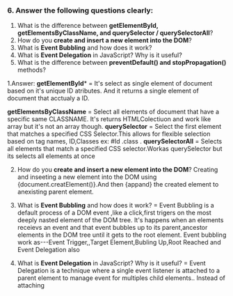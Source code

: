 
### 6. Answer the following questions clearly:

1. What is the difference between **getElementById, getElementsByClassName, and querySelector / querySelectorAll**?
2. How do you **create and insert a new element into the DOM**?
3. What is **Event Bubbling** and how does it work?
4. What is **Event Delegation** in JavaScript? Why is it useful?
5. What is the difference between **preventDefault() and stopPropagation()** methods?


1.Answer:
**getElementById*** = It's select as single element  of document based on it's unique ID atributes. And it returns a single element of document that acctualy a ID.

**getElementsByClassName** = Select all elements of document that have a specific same CLASSNAME. It's returns HTMLColectiuon and work like array but it's not an array though.
**querySelector** = Select the first element that matches a specified CSS Selector.This allows for flexible selection based on tag names, ID,Classes ex: #Id .class .
**querySelectorAll** = Selects all elements that match a specified CSS selector.Workas querySelector but its selects all elements at once

2. How do you **create and insert a new element into the DOM**?
Creating and inseeting a new element into the DOM using {document.creatElement()}.And then {appand} the created element to anexisting parent element.
<!-- here is my example and solution for the Assingment and it works like this   -->
<!-- let historyDiv = document.createElement("div");
       historyDiv.innerHTML =`
                    <div  class="bg-[#FAFAFA] p-4 rounded-lg flex justify-between items-center mb-3 shadow-md">
                    <div>
                        <h1 class="text-[18px] font-semibold text-[#111111]">${serviceName}</h1>
                        <span class="text-[18px] text-[#5C5C5C]">${serviceNumber}</span>
                    </div>
                    <p>${time}</p>

                </div>
       `;
       document.getElementById("history").appendChild(historyDiv).. -->

3. What is **Event Bubbling** and how does it work? = Event Bubbling is a default process of a DOM event ,like a click,first trigers on the most deeply nasted element of the DOM tree.
It's happens when an elements receievs an event and that event bubbles up to its parent,ancestor elements in  the DOM tree until it gets to the root element.
Event bubbling work as---Event Trigger,,Target Element,Bubling Up,Root Reached and Event Delegation also

4. What is **Event Delegation** in JavaScript? Why is it useful? = Event Delegation is a technique where a single event listener is attached to a parent element to manage event for multiples child elements..
Instead of attaching



